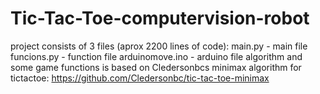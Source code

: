 # Tic-Tac-Toe-computervision-robot
project consists of 3 files (aprox 2200 lines of code): main.py - main file funcions.py - function file arduinomove.ino - arduino file   algorithm and some game functions is based on Cledersonbcs minimax algorithm for tictactoe: https://github.com/Cledersonbc/tic-tac-toe-minimax
